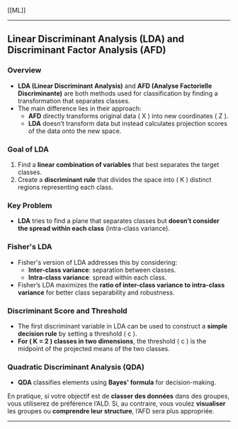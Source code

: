 [[ML]]

---
## Linear Discriminant Analysis (LDA) and Discriminant Factor Analysis (AFD)

### Overview
- **LDA (Linear Discriminant Analysis)** and **AFD (Analyse Factorielle Discriminante)** are both methods used for classification by finding a transformation that separates classes.
- The main difference lies in their approach:
  - **AFD** directly transforms original data \( X \) into new coordinates \( Z \).
  - **LDA** doesn’t transform data but instead calculates projection scores of the data onto the new space.

### Goal of LDA
1. Find a **linear combination of variables** that best separates the target classes.
2. Create a **discriminant rule** that divides the space into \( K \) distinct regions representing each class.

### Key Problem
- **LDA** tries to find a plane that separates classes but **doesn’t consider the spread within each class** (intra-class variance).

### Fisher's LDA
- Fisher's version of LDA addresses this by considering:
  - **Inter-class variance**: separation between classes.
  - **Intra-class variance**: spread within each class.
- Fisher’s LDA maximizes the **ratio of inter-class variance to intra-class variance** for better class separability and robustness.

### Discriminant Score and Threshold
- The first discriminant variable in LDA can be used to construct a **simple decision rule** by setting a threshold \( c \).
- **For \( K = 2 \) classes in two dimensions**, the threshold \( c \) is the midpoint of the projected means of the two classes.

### Quadratic Discriminant Analysis (QDA)
- **QDA** classifies elements using **Bayes' formula** for decision-making.



En pratique, si votre objectif est de **classer des données** dans des groupes, vous utiliserez de préférence l’ALD. Si, au contraire, vous voulez **visualiser** les groupes ou **comprendre leur structure**, l’AFD sera plus appropriée.

---
